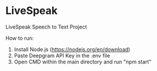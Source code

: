 # LiveSpeak
LiveSpeak Speech to Text Project

How to run:
1. Install Node.js (https://nodejs.org/en/download)
2. Paste Deepgram API Key in the .env file
3. Open CMD within the main directory and run "npm start"
